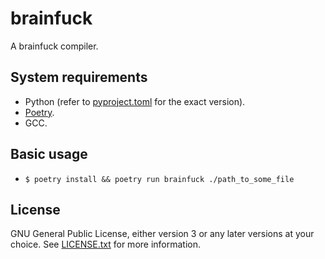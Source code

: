 # brainfuck
A brainfuck compiler.

## System requirements
- Python (refer to [pyproject.toml](./pyproject.toml) for the exact version).
- [Poetry](https://python-poetry.org/).
- GCC.

## Basic usage
- `$ poetry install && poetry run brainfuck ./path_to_some_file`

## License
GNU General Public License, either version 3 or any later versions at your choice. See [LICENSE.txt](./LICENSE.txt) for more information.

